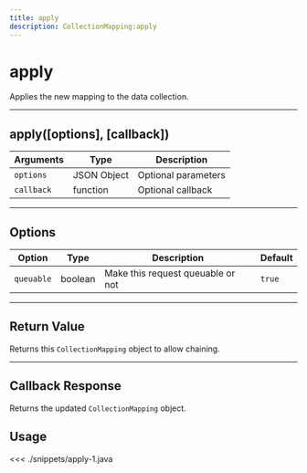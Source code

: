 ```yaml
---
title: apply
description: CollectionMapping:apply
---
```


# apply

Applies the new mapping to the data collection.

---

## apply([options], [callback])

| Arguments  | Type        | Description         |
| ---------- | ----------- | ------------------- |
| `options`  | JSON Object | Optional parameters |
| `callback` | function    | Optional callback   |

---

## Options

| Option     | Type    | Description                       | Default |
| ---------- | ------- | --------------------------------- | ------- |
| `queuable` | boolean | Make this request queuable or not | `true`  |

---

## Return Value

Returns this `CollectionMapping` object to allow chaining.

---

## Callback Response

Returns the updated `CollectionMapping` object.

## Usage

<<< ./snippets/apply-1.java
